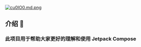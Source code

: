[![cu0IO0.md.png](https://z3.ax1x.com/2021/04/04/cu0IO0.md.png)](https://imgtu.com/i/cu0IO0)

## 介绍 💨
### 此项目用于帮助大家更好的理解和使用 Jetpack Compose

